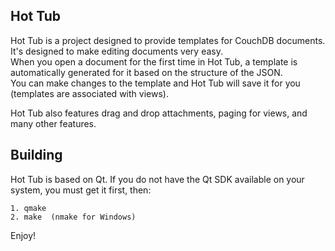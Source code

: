 
Hot Tub
--------


Hot Tub is a project designed to provide templates for CouchDB documents.  It's designed to make editing documents very easy.  
When you open a document for the first time in Hot Tub, a template is automatically generated for it based on the structure of the JSON.  
You can make changes to the template and Hot Tub will save it for you (templates are associated with views).

Hot Tub also features drag and drop attachments, paging for views, and many other features.

Building
--------

Hot Tub is based on Qt.  If you do not have the Qt SDK available on your system, you must get it first, then:

    1. qmake
    2. make  (nmake for Windows)


Enjoy!